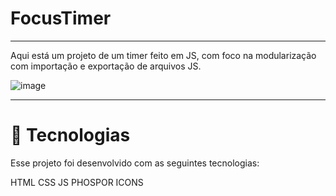 # FocusTimer

---

Aqui está um projeto de um timer feito em JS, com foco na modularização com importação e exportação de arquivos JS.

![image](https://github.com/LucasSch2410/rocketseat/assets/45702317/d5206531-f45e-4484-bafb-f0494849e7c6)

--- 

# 🚀 Tecnologias
Esse projeto foi desenvolvido com as seguintes tecnologias:

HTML
CSS
JS
PHOSPOR ICONS
